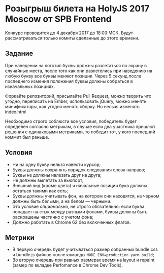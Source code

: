 # Розыгрыш билета на HolyJS 2017 Moscow от SPB Frontend

Конкурс проводится до 4 декабря 2017 до 18:00 МСК.
Будут рассматриваться только комиты сделанные до этого времени.

## Задание
При наведении на логотип буквы должны разлетаться по экрану в случайные места, после того как они разлетелись при наведению на любую букву все буквы меняют позиции.
Через 5 секунд после последнего измения положения буквы должны собраться в изначальных позициях.

Форкайте репозиторий, присылайте Pull Request, можно творить что угодно, переписать на Ember, использовать jQuery, можно менять минификаторы, как угодно менять сборку. Но нельзя изменять index.html

Необходимо строго соблюсти все условия, победитель будет определен согласно метрикам, в случае если два участника пришлют решения с одинаковыми метриками, то победит тот, у кого последний коммит был раньше.

## Условия

- Ни на одну букву нельзя навести курсор;
- Буквы должны сохранять порядок следования слева направо;
- Буквы не должны налезать друг на друга;
- Не должны вылетать за вьюпорт;
- Внешний вид (кроме цвета) и начальные позиции букв должны остаться такими как есть;
- Буквы должны учитывать фон, на котором они находятся, на черном должны быть белыми, а на белом — черными. 
- Это условие *опционально*, не строго обязательно: если буква попадает на стык между разными фонами, буквы должны быть раскрашены частично с учетом фона;
- Должно работать в Chrome 62 без включенных флагов.

## Метрики

- В первую очередь будет учитываться размер собранных bundle.css и bundle.js файлов после команды `NODE_ENV=production yarn build`;
- Во вторую очередь при равных размерах время на layout и repaint (замер по вкладке Perfomance в Chrome Dev Tools).
